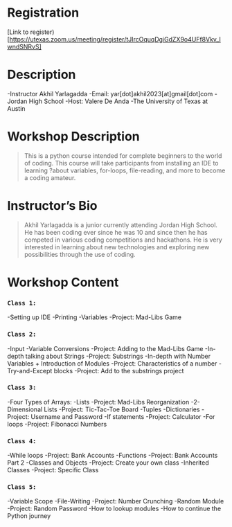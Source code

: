 # Registration

[Link to register)[https://utexas.zoom.us/meeting/register/tJIrcOquqDgiGdZX9o4UFf8Vkv_IwndSNRvS]

# Description

-Instructor Akhil Yarlagadda
-Email: yar[dot]akhil2023[at]gmail[dot]com
-Jordan High School
-Host: Valere De Anda 
-The University of Texas at Austin 

# Workshop Description
> This is a python course intended for complete beginners to the world of coding. This course will take participants from installing an IDE to learning ?about variables, for-loops, file-reading, and more to become a coding amateur.

# Instructor’s Bio
> Akhil Yarlagadda is a junior currently attending Jordan High School. He has been coding ever since he was 10 and since then he has competed in various coding competitions and hackathons. He is very interested in learning about new technologies and exploring new possibilities through the use of coding.

# Workshop Content 

### `Class 1:`

-Setting up IDE
-Printing
-Variables
-Project: Mad-Libs Game

### `Class 2:`

-Input
-Variable Conversions
-Project: Adding to the Mad-Libs Game
-In-depth talking about Strings
-Project: Substrings
-In-depth with Number Variables + Introduction of Modules
-Project: Characteristics of a number
-Try-and-Except blocks
-Project: Add to the substrings project

### `Class 3:`

-Four Types of Arrays:
-Lists
-Project: Mad-Libs Reorganization
-2-Dimensional Lists
-Project: Tic-Tac-Toe Board
-Tuples
-Dictionaries
-Project: Username and Password
-If statements
-Project: Calculator
-For loops
-Project: Fibonacci Numbers

### `Class 4:`

-While loops
-Project: Bank Accounts
-Functions
-Project: Bank Accounts Part 2
-Classes and Objects
-Project: Create your own class
-Inherited Classes
-Project: Specific Class

### `Class 5:`

-Variable Scope
-File-Writing
-Project: Number Crunching
-Random Module
-Project: Random Password
-How to lookup modules
-How to continue the Python journey


